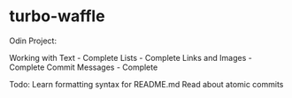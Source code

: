 # turbo-waffle
Odin Project:

Working with Text - Complete
Lists - Complete
Links and Images - Complete
Commit Messages - Complete

Todo:
Learn formatting syntax for README.md
Read about atomic commits